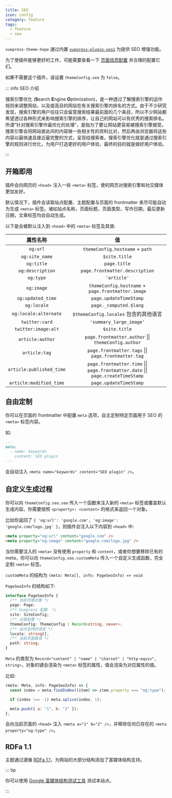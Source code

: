 ```yaml
---
title: SEO
icon: config
category: feature
tags:
  - feature
  - seo
---
```


`vuepress-theme-hope` 通过内置 [`vuepress-plugin-seo1`](https://vuepress-theme-hope.github.io/v1/seo/zh/) 为提供 SEO 增强功能。

为了使插件能够更好的工作，可能需要查看一下 [页面信息配置](../../config/page.md#页面信息配置) 并合理的配置它们。

如果不需要这个插件，请设置 `themeConfig.seo` 为 `false`。

::: info SEO 介绍

搜索引擎优化 (**S**earch **E**ngine **O**ptimization)，是一种透过了解搜索引擎的运作规则来调整网站，以及提高目的网站在有关搜索引擎内排名的方式。由于不少研究发现，搜索引擎的用户往往只会留意搜索结果最前面的几个条目，所以不少网站都希望透过各种形式来影响搜索引擎的排序，让自己的网站可以有优秀的搜索排名。 所谓“针对搜索引擎作最优化的处理”，是指为了要让网站更容易被搜索引擎接受。搜索引擎会将网站彼此间的内容做一些相关性的资料比对，然后再由浏览器将这些内容以最快速且接近最完整的方式，呈现给搜索者。搜索引擎优化就是通过搜索引擎的规则进行优化，为用户打造更好的用户体验，最终的目的就是做好用户体验。

:::

## 开箱即用

插件会向网页的 `<head>` 注入一些 `<meta>` 标签，使的网页对搜索引擎和社交媒体更加友好。

默认情况下，插件会读取站点配置、主题配置与页面的 frontmatter 来尽可能自动为生成 `<meta>` 标签。诸如站点名称，页面标题，页面类型，写作日期，最后更新日期，文章标签均会自动生成。

以下是会被默认注入到 `<head>` 中的 `<meta>` 标签及其值:

|         属性名称         |                                        值                                        |
| :----------------------: | :------------------------------------------------------------------------------: |
|         `og:url`         |                         `themeConfig.hostname` + `path`                          |
|      `og:site_name`      |                                  `$site.title`                                   |
|        `og:title`        |                                   `page.title`                                   |
|     `og:description`     |                          `page.frontmatter.description`                          |
|        `og:type`         |                                   `'article'`                                    |
|        `og:image`        |                `themeConfig.hostname` + `page.frontmatter.image`                 |
|    `og:updated_time`     |                              `page.updateTimeStamp`                              |
|       `og:locale`        |                              `page._computed.$lang`                              |
|  `og:locale:alternate`   |                      `$themeConfig.locales` 包含的其他语言                       |
|      `twitter:card`      |                             `'summary_large_image'`                              |
|   `twitter:image:alt`    |                                  `$site.title`                                   |
|     `article:author`     |               `page.frontmatter.author` \|\| `themeConfig.author`                |
|      `article:tag`       |               `page.frontmatter.tags` \|\| `page.frontmatter.tag`                |
| `article:published_time` | `page.frontmatter.time` \|\| `page.frontmatter.date` \|\| `page.createTimeStamp` |
| `article:modified_time`  |                              `page.updateTimeStamp`                              |

## 自由定制

你可以在页面的 frontmatter 中配置 `meta` 选项，自主定制特定页面用于 SEO 的 `<meta>` 标签内容。

如:

```md
---
meta:
  - name: keywords
    content: SEO plugin
---
```

会自动注入 `<meta name="keywords" content="SEO plugin" />`。

## 自定义生成过程

你可以向 `themeConfig.seo.seo` 传入一个函数来注入新的 `<meta>` 标签或覆盖默认生成内容。你需要按照 `<property>: <content>` 的格式来返回一个对象。

比如你返回了 `{ 'og:url': 'google.com', 'og:image': 'google.com/logo.jpg' }`，则插件会注入以下内容到 `<head>` 中:

```html
<meta property="og:url" content="google.com" />
<meta property="og:image" content="google.com/logo.jpg" />
```

当你需要注入的 `<meta>` 没有使用 `property` 和 `content`，或者你想要移除已有的 meta，你可以向 `themeConfig.seo.customMeta` 传入一个自定义生成函数，完全定制 `<meta>` 标签。

`customMeta` 的结构为 `(meta: Meta[], info: PageSeoInfo) => void`

`PageSeoInfo` 的结构如下:

```ts
interface PageSeoInfo {
  /** 当前页面对象 */
  page: Page;
  /** Vuepress 配置  */
  site: SiteConfig;
  /** 主题配置 */
  themeConfig: ThemeConfig | Record<string, never>;
  /** 站点支持的语言 */
  locale: string[];
  /** 当前页面路径 */
  path: string;
}
```

`Meta` 的类型为 `Record<"content" | "name" | "charset" | "http-equiv", string>`，对象的键会渲染为 `<meta>` 标签的属性，值会渲染为对应属性的值。

比如:

```js
(meta: Meta, info: PageSeoInfo) => {
  const index = meta.findIndex((item) => item.property === "og:type");

  if (index !== -1) meta.splice(index, 1);

  meta.push({ a: "1", b: "2" });
};
```

会向当前页面的 `<head>` 注入 `<meta a="1" b="2" />`，并移除任何已存在的 `<meta property="og:type" />`。

## RDFa 1.1

主题通过遵循 [RDFa 1.1](https://www.w3.org/TR/rdfa-primer/)，为网站的大部分结构添加了富媒体结构支持。

::: tip

你可以使用 [Google 富媒体结构测试工具](https://search.google.com/test/rich-results?url=https%3A%2F%2Fvuepress-theme-hope.github.io%2Fzh%2Fguide%2Ffeature%2Fseo%2F&user_agent=1) 测试本站点。

:::
